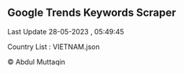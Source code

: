 

## Google Trends Keywords Scraper 
 
Last Update 28-05-2023 , 05:49:45

Country List :
VIETNAM.json



© Abdul Muttaqin 
